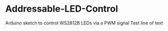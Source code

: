 # Addressable-LED-Control
Arduino sketch to control WS2812B LEDs via a PWM signal
Test line of text
